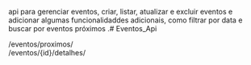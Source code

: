 api para gerenciar eventos, criar, listar, atualizar e excluir eventos e adicionar algumas funcionalidaddes adicionais, como filtrar por data e buscar por eventos próximos .#   E v e n t o s _ A p i 

/eventos/proximos/	
/eventos/{id}/detalhes/